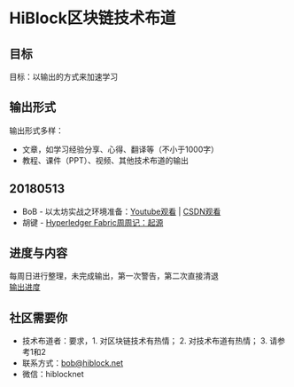 # HiBlock区块链技术布道

## 目标
目标：以输出的方式来加速学习  

## 输出形式
输出形式多样：  
- 文章，如学习经验分享、心得、翻译等（不小于1000字）
- 教程、课件（PPT）、视频、其他技术布道的输出

## 20180513
- BoB - 以太坊实战之环境准备：[Youtube观看](https://www.youtube.com/playlist?list=PLnP6dU8KobC-QzHcbHFWIBmHwoxPqKq9p) | [CSDN观看](https://edu.csdn.net/course/detail/8078)
- 胡键 - [Hyperledger Fabric周周记：起源](https://www.jianshu.com/p/267ac1f2d67d)

## 进度与内容
每周日进行整理，未完成输出，第一次警告，第二次直接清退  
[输出进度](https://docs.google.com/spreadsheets/d/1192TcjGNVEhPl470y5y2Z3aZ9So0Imzucxbkm5Nxvn0/edit?usp=sharing)  

## 社区需要你  
- 技术布道者：要求，1. 对区块链技术有热情； 2. 对技术布道有热情； 3. 请参考1和2  
- 联系方式：bob@hiblock.net  
- 微信：hiblocknet
